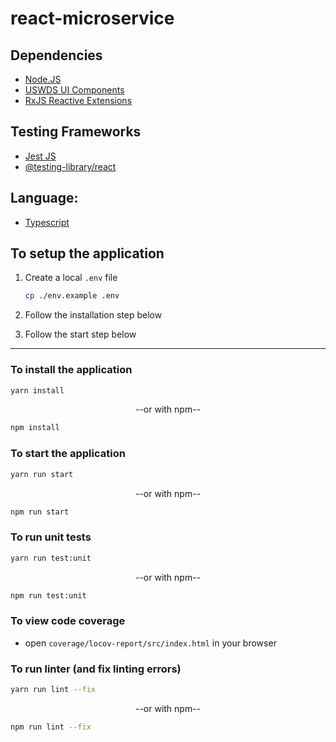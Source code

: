 # react-microservice

## Dependencies
- [Node.JS](https://nodejs.org/en/)
- [USWDS UI Components](https://designsystem.digital.gov/)
- [RxJS Reactive Extensions](https://rxjs.dev)

## Testing Frameworks 
- [Jest JS](https://jestjs.io/) 
- [@testing-library/react](https://testing-library.com/docs/react-testing-library/intro/)

## Language:
- [Typescript](https://www.typescriptlang.org/) 

## To setup the application
1. Create a local `.env` file

    ```BASH
    cp ./env.example .env
    ```
2. Follow the installation step below
3. Follow the start step below 

---

### To install the application

```BASH
yarn install
```

<p align="center">--or with npm--</p>

```BASH
npm install
```

### To start the application

```BASH
yarn run start
```

<p align="center">--or with npm--</p>

```BASH
npm run start
```

### To run unit tests
```BASH
yarn run test:unit
```

<p align="center">--or with npm--</p>

```BASH
npm run test:unit
```

### To view code coverage
* open `coverage/locov-report/src/index.html` in your browser

### To run linter (and fix linting errors)
```BASH
yarn run lint --fix
```

<p align="center">--or with npm--</p>

```BASH
npm run lint --fix
```